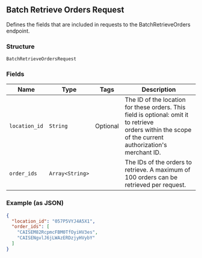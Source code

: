 ## Batch Retrieve Orders Request

Defines the fields that are included in requests to the
BatchRetrieveOrders endpoint.

### Structure

`BatchRetrieveOrdersRequest`

### Fields

| Name | Type | Tags | Description |
|  --- | --- | --- | --- |
| `location_id` | `String` | Optional | The ID of the location for these orders. This field is optional: omit it to retrieve<br>orders within the scope of the current authorization's merchant ID. |
| `order_ids` | `Array<String>` |  | The IDs of the orders to retrieve. A maximum of 100 orders can be retrieved per request. |

### Example (as JSON)

```json
{
  "location_id": "057P5VYJ4A5X1",
  "order_ids": [
    "CAISEM82RcpmcFBM0TfOyiHV3es",
    "CAISENgvlJ6jLWAzERDzjyHVybY"
  ]
}
```

